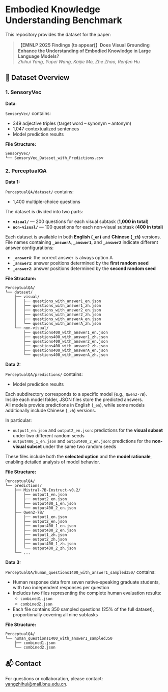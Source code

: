 # Embodied Knowledge Understanding Benchmark

This repository provides the dataset for the paper:

> **【EMNLP 2025 Findings (to appear)】Does Visual Grounding Enhance the Understanding of Embodied Knowledge in Large Language Models?**  
> *Zhihui Yang, Yupei Wang, Kaijie Mo, Zhe Zhao, Renfen Hu*  
<!-- > Beijing Normal University · Tencent AI Lab   -->
<!-- > [[Paper PDF](./2996.pdf)] -->

<!-- ---

## 📘 Overview

Despite significant progress in multimodal language models (LMs), it remains unclear **whether visual grounding enhances their understanding of embodied knowledge compared to text-only models**.

To address this question, we propose a novel embodied knowledge understanding benchmark based on the perceptual theory from psychology, encompassing visual, auditory, tactile, gustatory, olfactory external senses, and interoception. The benchmark comprises two tasks, **SensoryVec** and **PerceptualQA**, which assess models’ understanding of embodied knowledge across different sensory modalities through vector comparison and question-answering tasks involving over 1,700 questions.

--- -->

## 🧩 Dataset Overview

### 1. **SensoryVec**

**Data**:

`SensoryVec/` contains:
- 349 adjective triples (target word – synonym – antonym)
- 1,047 contextualized sentences
- Model prediction results


**File Structure:**

```
SensoryVec/
└── SensoryVec_Dataset_with_Predictions.csv
```


### 2. **PerceptualQA**

**Data 1:**

`PerceptualQA/dataset/` contains:
- 1,400 multiple-choice questions

The dataset is divided into two parts:

- **`visual/`** — 200 questions for each visual subtask (**1,000 in total**)  
- **`non-visual/`** — 100 questions for each non-visual subtask (**400 in total**) 

Each dataset is available in both **English (`_en`)** and **Chinese (`_zh`)** versions.  
File names containing **`_answerA`**, **`_answer1`**, and **`_answer2`** indicate different answer configurations:
- **`_answerA`**: the correct answer is always option A  
- **`_answer1`**: answer positions determined by the **first random seed**  
- **`_answer2`**: answer positions determined by the **second random seed**

**File Structure:**

```
PerceptualQA/
└── dataset/
    ├── visual/
    │   ├── questions_with_answer1_en.json
    │   ├── questions_with_answer1_zh.json
    │   ├── questions_with_answer2_en.json
    │   ├── questions_with_answer2_zh.json
    │   ├── questions_with_answerA_en.json
    │   └── questions_with_answerA_zh.json
    └── non-visual/
        ├── questions400_with_answer1_en.json
        ├── questions400_with_answer1_zh.json
        ├── questions400_with_answer2_en.json
        ├── questions400_with_answer2_zh.json
        ├── questions400_with_answerA_en.json
        └── questions400_with_answerA_zh.json
```

**Data 2:**

`PerceptualQA/predictions/` contains:
- Model prediction results

Each subdirectory corresponds to a specific model (e.g., `Qwen2-7B`).  
Inside each model folder, JSON files store the predicted answers.  
All models provide predictions in English (`_en`), while some models additionally include Chinese (`_zh`) versions.  

In particular:
- `output1_en.json` and `output2_en.json`: predictions for the **visual subset** under two different random seeds  
- `output400_1_en.json` and `output400_2_en.json`: predictions for the **non-visual subset** under the same two random seeds  

These files include both the **selected option** and the **model rationale**, enabling detailed analysis of model behavior.

**File Structure:**
```
PerceptualQA/
└── predictions/
    ├── Mistral-7B-Instruct-v0.2/
    │   ├── output1_en.json
    │   ├── output2_en.json
    │   ├── output400_1_en.json
    │   └── output400_2_en.json
    ├── Qwen2-7B/
    │   ├── output1_en.json
    │   ├── output2_en.json
    │   ├── output400_1_en.json
    │   ├── output400_2_en.json
    │   ├── output1_zh.json
    │   ├── output2_zh.json
    │   ├── output400_1_zh.json
    │   └── output400_2_zh.json
    └── ...
```

**Data 3:**

`PerceptualQA/human_questions1400_with_answer1_sampled350/` contains:
- Human response data from seven native-speaking graduate students, with two independent responses per question
- Includes two files representing the complete human evaluation results:
  - `combined1.json`
  - `combined2.json`
- Each file contains 350 sampled questions (25% of the full dataset), proportionally covering all nine subtasks

**File Structure:**

```
PerceptualQA/
└── human_questions1400_with_answer1_sampled350
    ├── combined1.json
    └── combined2.json
```


<!-- ## 💡 Citation

If you use this benchmark in your research, please cite:

```bibtex
@article{yang2025embodied,
  title={Does Visual Grounding Enhance the Understanding of Embodied Knowledge in Large Language Models?},
  author={Yang, Zhihui and Wang, Yupei and Mo, Kaijie and Zhao, Zhe and Hu, Renfen},
  journal={Proceedings of the 2025 Annual Conference of the Association for Computational Linguistics},
  year={2025}
}
``` -->


## 📬 Contact

For questions or collaboration, please contact: yangzhihui@mail.bnu.edu.cn.

<!-- 
---

## 🧾 License

This dataset and benchmark are released for **academic and research use only**.  
Please refer to the paper for further details on ethical use and dataset construction. -->
